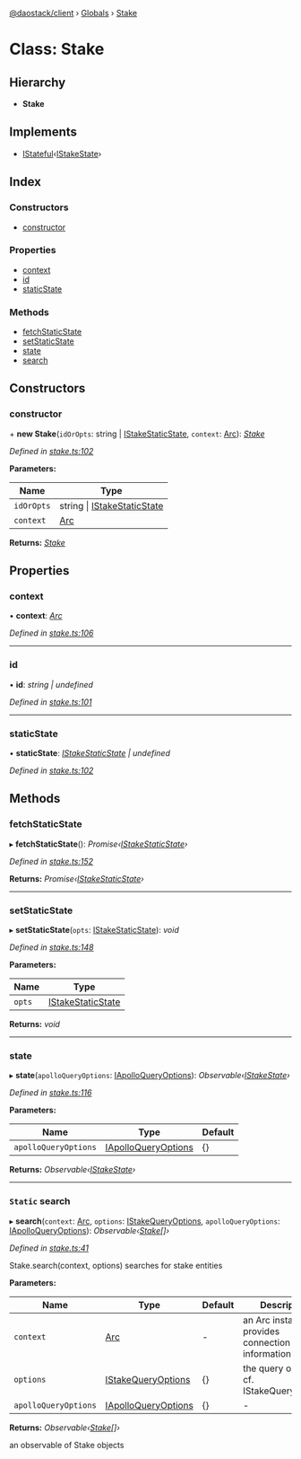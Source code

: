 [@daostack/client](../README.md) › [Globals](../globals.md) › [Stake](stake.md)

# Class: Stake

## Hierarchy

* **Stake**

## Implements

* [IStateful](../interfaces/istateful.md)‹[IStakeState](../interfaces/istakestate.md)›

## Index

### Constructors

* [constructor](stake.md#constructor)

### Properties

* [context](stake.md#context)
* [id](stake.md#id)
* [staticState](stake.md#staticstate)

### Methods

* [fetchStaticState](stake.md#fetchstaticstate)
* [setStaticState](stake.md#setstaticstate)
* [state](stake.md#state)
* [search](stake.md#static-search)

## Constructors

###  constructor

\+ **new Stake**(`idOrOpts`: string | [IStakeStaticState](../interfaces/istakestaticstate.md), `context`: [Arc](arc.md)): *[Stake](stake.md)*

*Defined in [stake.ts:102](https://github.com/daostack/client/blob/0eadcce/src/stake.ts#L102)*

**Parameters:**

Name | Type |
------ | ------ |
`idOrOpts` | string &#124; [IStakeStaticState](../interfaces/istakestaticstate.md) |
`context` | [Arc](arc.md) |

**Returns:** *[Stake](stake.md)*

## Properties

###  context

• **context**: *[Arc](arc.md)*

*Defined in [stake.ts:106](https://github.com/daostack/client/blob/0eadcce/src/stake.ts#L106)*

___

###  id

• **id**: *string | undefined*

*Defined in [stake.ts:101](https://github.com/daostack/client/blob/0eadcce/src/stake.ts#L101)*

___

###  staticState

• **staticState**: *[IStakeStaticState](../interfaces/istakestaticstate.md) | undefined*

*Defined in [stake.ts:102](https://github.com/daostack/client/blob/0eadcce/src/stake.ts#L102)*

## Methods

###  fetchStaticState

▸ **fetchStaticState**(): *Promise‹[IStakeStaticState](../interfaces/istakestaticstate.md)›*

*Defined in [stake.ts:152](https://github.com/daostack/client/blob/0eadcce/src/stake.ts#L152)*

**Returns:** *Promise‹[IStakeStaticState](../interfaces/istakestaticstate.md)›*

___

###  setStaticState

▸ **setStaticState**(`opts`: [IStakeStaticState](../interfaces/istakestaticstate.md)): *void*

*Defined in [stake.ts:148](https://github.com/daostack/client/blob/0eadcce/src/stake.ts#L148)*

**Parameters:**

Name | Type |
------ | ------ |
`opts` | [IStakeStaticState](../interfaces/istakestaticstate.md) |

**Returns:** *void*

___

###  state

▸ **state**(`apolloQueryOptions`: [IApolloQueryOptions](../interfaces/iapolloqueryoptions.md)): *Observable‹[IStakeState](../interfaces/istakestate.md)›*

*Defined in [stake.ts:116](https://github.com/daostack/client/blob/0eadcce/src/stake.ts#L116)*

**Parameters:**

Name | Type | Default |
------ | ------ | ------ |
`apolloQueryOptions` | [IApolloQueryOptions](../interfaces/iapolloqueryoptions.md) |  {} |

**Returns:** *Observable‹[IStakeState](../interfaces/istakestate.md)›*

___

### `Static` search

▸ **search**(`context`: [Arc](arc.md), `options`: [IStakeQueryOptions](../interfaces/istakequeryoptions.md), `apolloQueryOptions`: [IApolloQueryOptions](../interfaces/iapolloqueryoptions.md)): *Observable‹[Stake](stake.md)[]›*

*Defined in [stake.ts:41](https://github.com/daostack/client/blob/0eadcce/src/stake.ts#L41)*

Stake.search(context, options) searches for stake entities

**Parameters:**

Name | Type | Default | Description |
------ | ------ | ------ | ------ |
`context` | [Arc](arc.md) | - | an Arc instance that provides connection information |
`options` | [IStakeQueryOptions](../interfaces/istakequeryoptions.md) |  {} | the query options, cf. IStakeQueryOptions |
`apolloQueryOptions` | [IApolloQueryOptions](../interfaces/iapolloqueryoptions.md) |  {} | - |

**Returns:** *Observable‹[Stake](stake.md)[]›*

an observable of Stake objects
